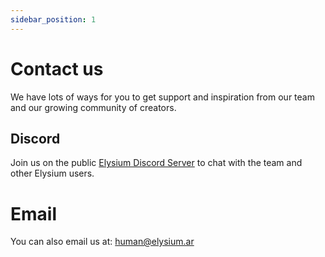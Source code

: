 ```yaml
---
sidebar_position: 1
---
```


# Contact us

We have lots of ways for you to get support and inspiration from our team and our growing community of creators.

## Discord

Join us on the public [Elysium Discord Server](https://discord.gg/gYMKNYHJRJ) to chat with the team and other Elysium users.

# Email

You can also email us at: human@elysium.ar
